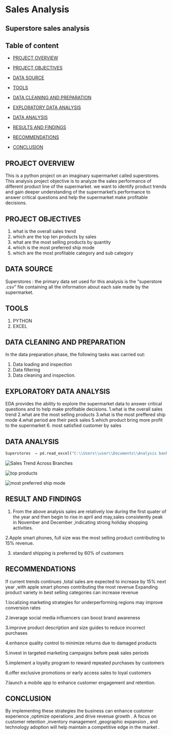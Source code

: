 # Sales Analysis
Superstore sales analysis
---

## Table of content

- [PROJECT OVERVIEW](#project-overview)

 - [PROJECT OBJECTIVES](project-objective)

- [DATA SOURCE](#data-source)

- [TOOLS](#tools)

- [DATA CLEANING AND PREPARATION](#data-cleaning-and-preparation)

- [EXPLORATORY DATA ANALYSIS](#exploratory-data-analysis)

- [DATA ANALYSIS](#data-analysis)

- [RESULTS AND FINDINGS](#result-and-findings)

- [RECOMMENDATIONS](#recommendations)

- [CONCLUSION](#conclusion)




## PROJECT OVERVIEW 
This is a python project on an imaginary supermarket called superstores.  This analysis project objective is to analyze the sales performance of different product line of the supermarket. we want to identify product trends and gain deeper understanding of the supermarket’s performance to answer critical questions and help the supermarket make profitable decisions.

## PROJECT OBJECTIVES  
1. what is the overall sales trend 
2. which are the top ten products by sales
3. what are the most selling products by quantity
4. which is the most preferred ship mode
5. which are the most profitable category and sub category

## DATA SOURCE 
Superstores : the primary data set used for this analysis is the “superstore .csv” file containing all the information about each sale made by the supermarket.

## TOOLS
1. PYTHON
2. EXCEL

## DATA CLEANING AND PREPARATION
In the data preparation phase, the following tasks was carried out:
1.	Data loading and inspection 
2.	Data filtering 
3.	Data cleaning and inspection.	

##   EXPLORATORY DATA ANALYSIS 
EDA  provides the ability to explore the supermarket data to answer critical questions and to help make profitable decisions.
1.what is the overall sales trend 
2.what are the most selling products 
3.what is the most preffered ship mode 
4.what period are their peck sales 
5.which product bring more profit to the supermarket 
6. most satisfied customer by sales
 
## DATA ANALYSIS 
``` python
Superstores  = pd.read_excel("C:\\Users\\user\\Documents\\Analysis bank\\superstore_sales.xlsx")
```


![Sales Trend Across Branches](https://github.com/user-attachments/assets/d186c284-bdeb-48c5-9726-b23ae03e06f7)

![top products](https://github.com/user-attachments/assets/ee63b81c-46c2-4eb6-a22d-410f50ae89f5)


![most preferred ship mode](https://github.com/user-attachments/assets/e76bb371-d8d5-45d7-96d8-e017877d693a)



## RESULT AND FINDINGS

1. From the above analysis sales are relatively low during the first quater of the year and then begin to rise in april and may,sales consistently peak in November and December ,indicating strong holiday shopping activities.

2.Apple smart phones, full size was the most selling product contributing to 15% revenue.

3. standard shipping is preferred by 60% of customers

## RECOMMENDATIONS
If current trends continues ,total sales are expected to increase by 15%  next year ,with apple smart phones contributing the most revenue
Expanding product variety in best selling categories can increase revenue 

1.localizing marketing strategies for underperforming regions may improve conversion rates

2.leverage social media influencers can boost brand awareness 

3.improve product description and size guides to reduce incorrect purchases 

4.enhance quality control to minimize returns due to damaged products

5.invest in targeted marketing campaigns before peak sales periods

5.implement a loyalty program to reward repeated purchases by customers

6.offer exclusive promotions or early access sales to loyal customers 

7.launch a mobile app to enhance customer engagement and retention.

## CONCLUSION
By implementing these strategies the business can enhance customer experience ,optimize operations ,and drive revenue growth .  A focus on customer retention ,inventory management ,geographic expansion , and technology adoption will help maintain a competitive edge in the market .




